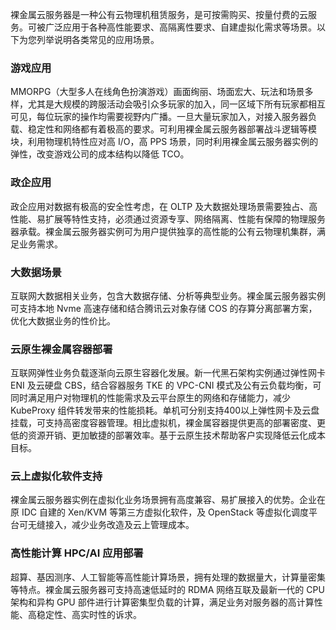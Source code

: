 裸金属云服务器是一种公有云物理机租赁服务，是可按需购买、按量付费的云服务。可被广泛应用于各种高性能要求、高隔离性要求、自建虚拟化需求等场景。以下为您列举说明各类常见的应用场景。

### 游戏应用
MMORPG（大型多人在线角色扮演游戏）画面绚丽、场面宏大、玩法和场景多样，尤其是大规模的跨服活动会吸引众多玩家的加入，同一区域下所有玩家都相互可见，每位玩家的操作均需要视野内广播。一旦大量玩家加入，对接入服务器负载、稳定性和网络都有着极高的要求。可利用裸金属云服务器部署战斗逻辑等模块，利用物理机特性应对高 I/O，高 PPS 场景，同时利用裸金属云服务器实例的弹性，改变游戏公司的成本结构以降低 TCO。

### 政企应用
政企应用对数据有极高的安全性考虑，在 OLTP 及大数据处理场景需要独占、高性能、易扩展等特性支持，必须通过资源专享、网络隔离、性能有保障的物理服务器承载。裸金属云服务器实例可为用户提供独享的高性能的公有云物理机集群，满足业务需求。

### 大数据场景
互联网大数据相关业务，包含大数据存储、分析等典型业务。裸金属云服务器实例可支持本地 Nvme 高速存储和结合腾讯云对象存储 COS 的存算分离部署方案，优化大数据业务的性价比。

### 云原生裸金属容器部署
互联网弹性业务负载逐渐向云原生容器化发展。新一代黑石架构实例通过弹性网卡 ENI 及云硬盘 CBS，结合容器服务 TKE 的 VPC-CNI 模式及公有云负载均衡，可同时满足用户对物理机的性能需求及云平台原生的网络和存储能力，减少 KubeProxy 组件转发带来的性能损耗。单机可分别支持400以上弹性网卡及云盘挂载，可支持高密度容器管理。相比虚拟机，裸金属容器提供更高的部署密度、更低的资源开销、更加敏捷的部署效率。基于云原生技术帮助客户实现降低云化成本目标。

### 云上虚拟化软件支持
裸金属云服务器实例在虚拟化业务场景拥有高度兼容、易扩展接入的优势。企业在原 IDC 自建的 Xen/KVM 等第三方虚拟化软件，及 OpenStack 等虚拟化调度平台可无缝接入，减少业务改造及云上管理成本。

### 高性能计算 HPC/AI 应用部署
超算、基因测序、人工智能等高性能计算场景，拥有处理的数据量大，计算量密集等特点。裸金属云服务器可支持高速低延时的 RDMA 网络互联及最新一代的 CPU 架构和异构 GPU 部件进行计算密集型负载的计算，满足业务对服务器的高计算性能、高稳定性、高实时性的诉求。
